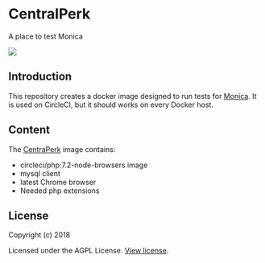 # CentralPerk
A place to test Monica

[![](https://images.microbadger.com/badges/image/monicahq/circleci-docker-centralperk.svg)](https://microbadger.com/images/monicahq/circleci-docker-centralperk "Get your own image badge on microbadger.com")

## Introduction
This repository creates a docker image designed to run tests for [Monica](https://github.com/monicahq/monica).
It is used on CircleCI, but it should works on every Docker host.

## Content
The [CentraPerk](https://hub.docker.com/r/monicahq/circleci-docker-centralperk/) image contains:
* circleci/php:7.2-node-browsers image
* mysql client
* latest Chrome browser
* Needed php extensions

## License

Copyright (c) 2018

Licensed under the AGPL License. [View license](/LICENSE).